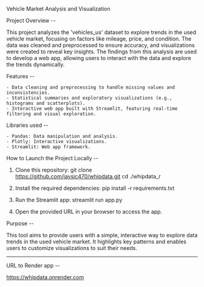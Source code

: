 Vehicle Market Analysis and Visualization


Project Overview --

This project analyzes the 'vehicles_us' dataset to explore trends in the used vehicle market, focusing on factors like mileage, price, and condition. The data was cleaned and preprocessed to ensure accuracy, and visualizations were created to reveal key insights. The findings from this analysis are used to develop a web app, allowing users to interact with the data and explore the trends dynamically.


Features --

	- Data cleaning and preprocessing to handle missing values and inconsistencies.
	- Statistical summaries and exploratory visualizations (e.g., histograms and scatterplots).
	- Interactive web app built with Streamlit, featuring real-time filtering and visual exploration.


Libraries used --

	- Pandas: Data manipulation and analysis.
	- Plotly: Interactive visualizations.
	- Streamlit: Web app framework.


How to Launch the Project Locally --

1. Clone this repository:
	git clone https://github.com/jaysic470/whipdata.git
	cd ./whipdata_r

2. Install the required dependencies:
	pip install -r requirements.txt

3. Run the Streamlit app:
	streamlit run app.py

4. Open the provided URL in your browser to access the app.


Purpose --

This tool aims to provide users with a simple, interactive way to explore data trends in the used vehicle market. It highlights key patterns and enables users to customize visualizations to suit their needs.

----------------------------------
URL to Render app --

https://whipdata.onrender.com

	